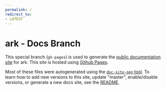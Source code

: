 ```yaml
---
permalink: /
redirect_to:
- LATEST
---
```


# ark - Docs Branch

This special branch (`gh-pages`) is used to generate the [public documentation site](https://heptio.github.io/ark)
for ark. This site is hosted using [Github Pages](https://help.github.com/articles/what-is-github-pages/).

Most of these files were autogenerated using the [`doc-site-gen` tool](https://github.com/heptio/doc-site-gen). To learn how to add new
versions to this site, update "master", enable/disable versions, or generate a new docs site, see the [README](https://github.com/heptio/doc-site-gen/README.md).
